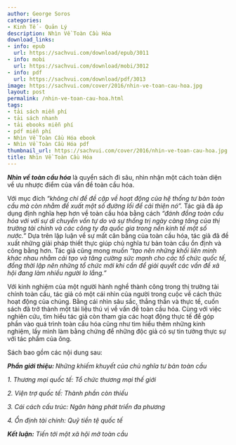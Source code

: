 ```yaml
---
author: George Soros
categories:
- Kinh Tế - Quản Lý
description: Nhìn Về Toàn Cầu Hóa
download_links:
- info: epub
  url: https://sachvui.com/download/epub/3011
- info: mobi
  url: https://sachvui.com/download/mobi/3012
- info: pdf
  url: https://sachvui.com/download/pdf/3013
image: https://sachvui.com/cover/2016/nhin-ve-toan-cau-hoa.jpg
layout: post
permalink: /nhin-ve-toan-cau-hoa.html
tags:
- tải sách miễn phí
- tải sách nhanh
- tải ebooks miễn phí
- pdf miễn phí
- Nhìn Về Toàn Cầu Hóa ebook
- Nhìn Về Toàn Cầu Hóa pdf
thumbnail_url: https://sachvui.com/cover/2016/nhin-ve-toan-cau-hoa.jpg
title: Nhìn Về Toàn Cầu Hóa
---
```


 <div class="item-desc text-justify"> <p><strong><em>Nhìn về toàn cầu hóa</em></strong> là quyển sách đi sâu, nhìn nhận một cách toàn diện về ưu nhược điểm của vấn đề toàn cầu hóa.</p><p>Với mục đích <em>“không chỉ để đề cập về hoạt động của hệ thống tư bản toàn cầu mà còn nhằm đề xuất một số đường lối để cải thiện nó”.</em> Tác giả đã áp dụng định nghĩa hẹp hơn về toàn cầu hóa bằng cách<em> “đánh đồng toàn cầu hóa với với sự di chuyển vốn tự do và sự thống trị ngày càng tăng của thị trường tài chính và các công ty đa quốc gia trong nền kinh tế một số nước.”</em> Dựa trên lập luận về sự mất cân bằng của toàn cầu hóa, tác giả đã đề xuất những giải pháp thiết thực giúp chủ nghĩa tư bản toàn cầu ổn định và công bằng hơn. Tác giả cũng mong muốn <em>“tạo nên những khối liên minh khác nhau nhằm cải tạo và tăng cường sức mạnh cho các tổ chức quốc tế, đồng thời lập nên những tổ chức mới khi cần để giải quyết các vấn đề xã hội đang làm nhiều người lo lắng.”</em></p><p>Với kinh nghiệm của một người hành nghề thành công trong thị trường tài chính toàn cầu, tác giả có một cái nhìn của người trong cuộc về cách thức hoạt động của chúng. Bằng cái nhìn sâu sắc, thẳng thắn và thực tế, cuốn sách đã trở thành một tài liệu thú vị về vấn đề toàn cầu hóa. Cùng với việc nghiên cứu, tìm hiểu tác giả còn tham gia các hoạt động thực tế để góp phần vào quá trình toàn cầu hóa cũng như tìm hiểu thêm những kinh nghiệm, lấy mình làm bằng chứng để những độc giả có sự tin tưởng thực sự với tác phẩm của ông.</p><p>Sách bao gồm các nội dung sau:</p><p><em><strong>Phần giới thiệu: </strong>Những khiếm khuyết của chủ nghĩa tư bản toàn cầu</em></p><p><em>1. Thương mại quốc tế: Tổ chức thương mại thế giới</em></p><p><em>2. Viện trợ quốc tế: Thành phần còn thiếu</em></p><p><em>3. Cái cách cấu trúc: Ngân hàng phát triển đa phương</em></p><p><em>4. Ổn định tài chính: Quỹ tiền tệ quốc tế</em></p><p><em><strong>Kết luận:</strong> Tiến tới một xã hội mở toàn cầu</em></p> </div>